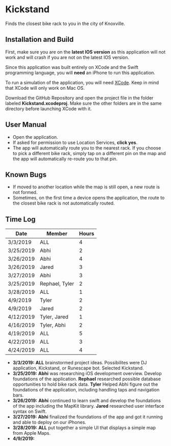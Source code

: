 # Kickstand
Finds the closest bike rack to you in the city of Knoxville.

## Installation and Build

First, make sure you are on the **latest IOS version** as this application will not work and will crash if you are not on the latest IOS version.

Since this application was built entirely on XCode and the Swift programming language, you will **need** an iPhone to run this application.  


To run a simulation of the application, you will need 
 [XCode](https://developer.apple.com/xcode/).  Keep in mind that XCode will only work on Mac OS.

Download the GitHub Repository and open the project file in the folder labeled **Kickstand.xcodeproj**.  Make sure the other folders are in the same directory before launching XCode with it.  



## User Manual
 
- Open the application.
- If asked for permission to use Location Services, **click yes**.
- The app will automatically route you to the nearest rack.  If you choose to pick a different bike rack, simply tap on a different pin on the map and the app will automatically re-route you to that pin.


## Known Bugs
- If moved to another location while the map is still open, a new route is not formed.
- Sometimes, on the first time a device opens the application, the route to the closest bike rack is not automatically routed.


## Time Log
| Date      | Member         | Hours |
|-----------|----------------|-------|
| 3/3/2019  | ALL            | 4     |
| 3/25/2019 | Abhi           | 2     |
| 3/26/2019 | Abhi           | 4     |
| 3/26/2019 | Jared          | 3     |
| 3/27/2019 | Abhi           | 3     |
| 3/25/2019 | Rephael, Tyler | 2     |
| 3/28/2019 | ALL            | 1     |
| 4/9/2019  | Tyler          | 2     |
| 4/9/2019  | Jared          | 2     |
| 4/12/2019 | Tyler, Jared   | 1     |
| 4/16/2019 | Tyler, Abhi    | 2     |
| 4/19/2019 | ALL            | 5     |
| 4/22/2019 | ALL            | 3     |
| 4/24/2019 | ALL            | 4     | 

-  **3/3/2019:** **ALL** brainstormed project ideas.  Possibilites were DJ application, Kickstand, or Runescape bot.  Selected Kickstand.
-  **3/25/2019:** **Abhi** was researching iOS development overview.  Develop foundations of the application.  **Rephael** researched possible database opportunities to hold bike rack data.  **Tyler** Helped Abhi figure out the foundations of the application, including handling taps and navigation bars.
-  **3/26/2019:** **Abhi** continued to learn swift and develop the foundations of the app including the MapKit library.  **Jared** researched user interface syntax on Swift.
-  **3/27/2019:** **Abhi** finalized the foundations of the app and got it running and able to deploy on our iPhones.
-  **3/28/2019:** **ALL** put together a simple UI that displays a simple map from Apple Maps.
-  **4/9/2019:** 
